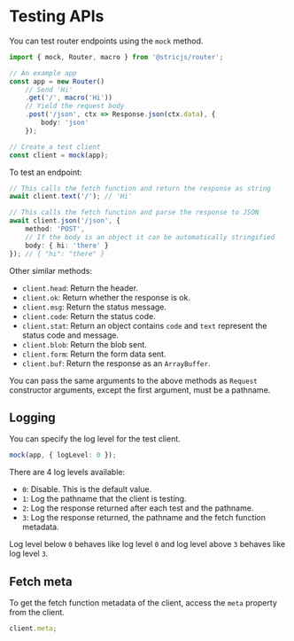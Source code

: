 # Testing APIs
You can test router endpoints using the `mock` method.
```typescript
import { mock, Router, macro } from '@stricjs/router';

// An example app
const app = new Router()
    // Send 'Hi'
    .get('/', macro('Hi'))
    // Yield the request body
    .post('/json', ctx => Response.json(ctx.data), { 
        body: 'json' 
    });

// Create a test client
const client = mock(app);
```

To test an endpoint:
```typescript
// This calls the fetch function and return the response as string
await client.text('/'); // 'Hi'

// This calls the fetch function and parse the response to JSON
await client.json('/json', {
    method: 'POST',
    // If the body is an object it can be automatically stringified
    body: { hi: 'there' }
}); // { "hi": "there" }
```

Other similar methods:
- `client.head`: Return the header.
- `client.ok`: Return whether the response is ok.
- `client.msg`: Return the status message.
- `client.code`: Return the status code.
- `client.stat`: Return an object contains `code` and `text` represent the status code and message.
- `client.blob`: Return the blob sent.
- `client.form`: Return the form data sent.
- `client.buf`: Return the response as an `ArrayBuffer`.

You can pass the same arguments to the above methods as `Request` 
constructor arguments, except the first argument, must be a pathname.

## Logging
You can specify the log level for the test client.
```typescript
mock(app, { logLevel: 0 });
```

There are 4 log levels available:
- `0`: Disable. This is the default value.
- `1`: Log the pathname that the client is testing.
- `2`: Log the response returned after each test and the pathname.
- `3`: Log the response returned, the pathname and the fetch function metadata.

Log level below `0` behaves like log level `0` and log level above `3` behaves like log level `3`.

## Fetch meta
To get the fetch function metadata of the client, access the `meta` property from the client.
```typescript 
client.meta;
```
